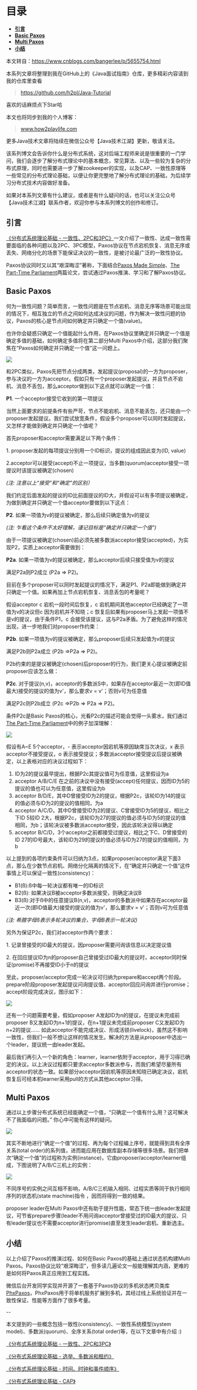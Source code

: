 # 目录

  * [**引言**](#引言)
  * [**Basic Paxos**](#basic-paxos)
  * [**Multi Paxos**](#multi-paxos)
  * [**小结**](#小结)


本文转自：https://www.cnblogs.com/bangerlee/p/5655754.html

本系列文章将整理到我在GitHub上的《Java面试指南》仓库，更多精彩内容请到我的仓库里查看
> https://github.com/h2pl/Java-Tutorial

喜欢的话麻烦点下Star哈

本文也将同步到我的个人博客：
> www.how2playlife.com

更多Java技术文章将陆续在微信公众号【Java技术江湖】更新，敬请关注。

该系列博文会告诉你什么是分布式系统，这对后端工程师来说是很重要的一门学问，我们会逐步了解分布式理论中的基本概念，常见算法、以及一些较为复杂的分布式原理，同时也需要进一步了解zookeeper的实现，以及CAP、一致性原理等一些常见的分布式理论基础，以便让你更完整地了解分布式理论的基础，为后续学习分布式技术内容做好准备。

如果对本系列文章有什么建议，或者是有什么疑问的话，也可以关注公众号【Java技术江湖】联系作者，欢迎你参与本系列博文的创作和修订。

<!-- more -->  

## **引言**


[《分布式系统理论基础 - 一致性、2PC和3PC》](http://www.cnblogs.com/bangerlee/p/5268485.html)一文介绍了一致性、达成一致性需要面临的各种问题以及2PC、3PC模型，Paxos协议在节点宕机恢复、消息无序或丢失、网络分化的场景下能保证决议的一致性，是被讨论最广泛的一致性协议。

Paxos协议同时又以其“艰深晦涩”著称，下面结合[Paxos Made Simple](http://research.microsoft.com/en-us/um/people/lamport/pubs/paxos-simple.pdf)、[The Part-Time Parliament](http://research.microsoft.com/en-us/um/people/lamport/pubs/lamport-paxos.pdf)两篇论文，尝试通过Paxos推演、学习和了解Paxos协议。

## **Basic Paxos**

何为一致性问题？简单而言，一致性问题是在节点宕机、消息无序等场景可能出现的情况下，相互独立的节点之间如何达成决议的问题，作为解决一致性问题的协议，Paxos的核心是节点间如何确定并只确定一个值(value)。

也许你会疑惑只确定一个值能起什么作用，在Paxos协议里确定并只确定一个值是确定多值的基础，如何确定多值将在第二部分Multi Paxos中介绍，这部分我们聚焦在“Paxos如何确定并只确定一个值”这一问题上。

![](https://java-tutorial.oss-cn-shanghai.aliyuncs.com/116770-20160711232543717-973749854.gif)

和2PC类似，Paxos先把节点分成两类，发起提议(proposal)的一方为proposer，参与决议的一方为acceptor。假如只有一个proposer发起提议，并且节点不宕机、消息不丢包，那么acceptor做到以下这点就可以确定一个值：



**P1**. 一个acceptor接受它收到的第一项提议



当然上面要求的前提条件有些严苛，节点不能宕机、消息不能丢包，还只能由一个proposer发起提议。我们尝试放宽条件，假设多个proposer可以同时发起提议，又怎样才能做到确定并只确定一个值呢？

首先proposer和acceptor需要满足以下两个条件：

1\. proposer发起的每项提议分别用一个ID标识，提议的组成因此变为(ID, value)

2.acceptor可以接受(accept)不止一项提议，当多数(quorum)acceptor接受一项提议时该提议被确定(chosen)

_(注: 注意以上“接受”和“确定”的区别）_

我们约定后面发起的提议的ID比前面提议的ID大，并假设可以有多项提议被确定，为做到确定并只确定一个值acceptor要做到以下这点：



**P2**. 如果一项值为v的提议被确定，那么后续只确定值为v的提议



_(注: 乍看这个条件不太好理解，谨记目标是“确定并只确定一个值”)_

由于一项提议被确定(chosen)前必须先被多数派acceptor接受(accepted)，为实现P2，实质上acceptor需要做到：



**P2a**. 如果一项值为v的提议被确定，那么acceptor后续只接受值为v的提议



满足P2a则P2成立 (P2a => P2)。

目前在多个proposer可以同时发起提议的情况下，满足P1、P2a即能做到确定并只确定一个值。如果再加上节点宕机恢复、消息丢包的考量呢？

假设acceptor c 宕机一段时间后恢复，c 宕机期间其他acceptor已经确定了一项值为v的决议但c 因为宕机并不知晓；c 恢复后如果有proposer马上发起一项值不是v的提议，由于条件P1，c 会接受该提议，这与P2a矛盾。为了避免这样的情况出现，进一步地我们对proposer作约束：



**P2b**. 如果一项值为v的提议被确定，那么proposer后续只发起值为v的提议



满足P2b则P2a成立 (P2b =>P2a => P2)。

P2b约束的是提议被确定(chosen)后proposer的行为，我们更关心提议被确定前proposer应该怎么做：



**P2c**. 对于提议(n,v)，acceptor的多数派S中，如果存在acceptor最近一次(即ID值最大)接受的提议的值为v'，那么要求v = v'；否则v可为任意值



满足P2c则P2b成立 (P2c =>P2b => P2a => P2)。

条件P2c是Basic Paxos的核心，光看P2c的描述可能会觉得一头雾水，我们通过[The Part-Time Parliament](http://research.microsoft.com/en-us/um/people/lamport/pubs/lamport-paxos.pdf)中的例子加深理解：

![](https://java-tutorial.oss-cn-shanghai.aliyuncs.com/116770-20160712103935326-2086911417.png)

假设有A~E 5个acceptor，- 表示acceptor因宕机等原因缺席当次决议，x 表示acceptor不接受提议，o 表示接受提议；多数派acceptor接受提议后提议被确定，以上表格对应的决议过程如下：

1.  ID为2的提议最早提出，根据P2c其提议值可为任意值，这里假设为a
2.  acceptor A/B/C/E 在之前的决议中没有接受(accept)任何提议，因而ID为5的提议的值也可以为任意值，这里假设为b
3.  acceptor B/D/E，其中D曾接受ID为2的提议，根据P2c，该轮ID为14的提议的值必须与ID为2的提议的值相同，为a
4.  acceptor A/C/D，其中D曾接受ID为2的提议、C曾接受ID为5的提议，相比之下ID 5较ID 2大，根据P2c，该轮ID为27的提议的值必须与ID为5的提议的值相同，为b；该轮决议被多数派acceptor接受，因此该轮决议得以确定
5.  acceptor B/C/D，3个acceptor之前都接受过提议，相比之下C、D曾接受的ID 27的ID号最大，该轮ID为29的提议的值必须与ID为27的提议的值相同，为b

以上提到的各项约束条件可以归纳为3点，如果proposer/acceptor满足下面3点，那么在少数节点宕机、网络分化隔离的情况下，在“确定并只确定一个值”这件事情上可以保证一致性(consistency)：

*   B1(ß):ß中每一轮决议都有唯一的ID标识
*   B2(ß): 如果决议B被acceptor多数派接受，则确定决议B
*   B3(ß):对于ß中的任意提议B(n,v)，acceptor的多数派中如果存在acceptor最近一次(即ID值最大)接受的提议的值为v'，那么要求v = v'；否则v可为任意值

_(注: 希腊字母ß表示多轮决议的集合，字母B表示一轮决议)_

另外为保证P2c，我们对acceptor作两个要求：

1\. 记录曾接受的ID最大的提议，因proposer需要问询该信息以决定提议值

2\. 在回应提议ID为n的proposer自己曾接受过ID最大的提议时，acceptor同时保证(promise)不再接受ID小于n的提议

至此，proposer/acceptor完成一轮决议可归纳为prepare和accept两个阶段。prepare阶段proposer发起提议问询提议值、acceptor回应问询并进行promise；accept阶段完成决议，图示如下：

![](https://java-tutorial.oss-cn-shanghai.aliyuncs.com/116770-20160712125617045-527200085.png)

还有一个问题需要考量，假如proposer A发起ID为n的提议，在提议未完成前proposer B又发起ID为n+1的提议，在n+1提议未完成前proposer C又发起ID为n+2的提议…… 如此acceptor不能完成决议、形成活锁(livelock)，虽然这不影响一致性，但我们一般不想让这样的情况发生。解决的方法是从proposer中选出一个leader，提议统一由leader发起。

最后我们再引入一个新的角色：learner，learner依附于acceptor，用于习得已确定的决议。以上决议过程都只要求acceptor多数派参与，而我们希望尽量所有acceptor的状态一致。如果部分acceptor因宕机等原因未知晓已确定决议，宕机恢复后可经本机learner采用pull的方式从其他acceptor习得。

## **Multi Paxos**

通过以上步骤分布式系统已经能确定一个值，“只确定一个值有什么用？这可解决不了我面临的问题。” 你心中可能有这样的疑问。

![](https://java-tutorial.oss-cn-shanghai.aliyuncs.com/116770-20160712150303811-1635028332.gif)

其实不断地进行“确定一个值”的过程、再为每个过程编上序号，就能得到具有全序关系(total order)的系列值，进而能应用在数据库副本存储等很多场景。我们把单次“确定一个值”的过程称为实例(instance)，它由proposer/acceptor/learner组成，下图说明了A/B/C三机上的实例：

![](https://java-tutorial.oss-cn-shanghai.aliyuncs.com/116770-20160712212514107-1914374126.png)

不同序号的实例之间互相不影响，A/B/C三机输入相同、过程实质等同于执行相同序列的状态机(state machine)指令 ，因而将得到一致的结果。

proposer leader在Multi Paxos中还有助于提升性能，常态下统一由leader发起提议，可节省prepare步骤(leader不用问询acceptor曾接受过的ID最大的提议、只有leader提议也不需要acceptor进行promise)直至发生leader宕机、重新选主。

## **小结**

以上介绍了Paxos的推演过程、如何在Basic Paxos的基础上通过状态机构建Multi Paxos。Paxos协议比较“艰深晦涩”，但多读几遍论文一般能理解其内涵，更难的是如何将Paxos真正应用到工程实践。

微信后台开发同学实现并开源了一套基于Paxos协议的多机状态拷贝类库[PhxPaxos](https://github.com/tencent-wechat/phxpaxos)，PhxPaxos用于将单机服务扩展到多机，其经过线上系统验证并在一致性保证、性能等方面作了很多考量。
  
--  

本文提到的一些概念包括一致性(consistency)、一致性系统模型(system model)、多数派(quorum)、全序关系(total order)等，在以下文章中有介绍 :)

[《分布式系统理论基础 - 一致性、2PC和3PC》](http://www.cnblogs.com/bangerlee/p/5268485.html)

[《分布式系统理论基础 - 选举、多数派和租约》](http://www.cnblogs.com/bangerlee/p/5767845.html)

[《分布式系统理论基础 - 时间、时钟和事件顺序》](http://www.cnblogs.com/bangerlee/p/5448766.html)

[《分布式系统理论基础 - CAP》](http://www.cnblogs.com/bangerlee/p/5328888.html)
